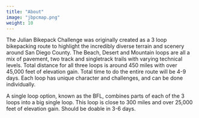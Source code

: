 ```yaml
---
title: "About"
image: "jbpcmap.png"
weight: 10
---
```


The Julian Bikepack Challenge was originally created as a 3 loop bikepacking route to highlight the incredibly diverse terrain and scenery around San Diego County. The Beach, Desert and Mountain loops are all a mix of pavement, two track and singletrack trails with varying technical levels. Total distance for all three loops is around 450 miles with over 45,000 feet of elevation gain. Total time to do the entire route will be 4-9 days. Each loop has unique character and challenges, and can be done individually.

A single loop option, known as the BFL, combines parts of each of the 3 loops into a big single loop. This loop is close to 300 miles and over 25,000 feet of elevation gain. Should be doable in 3-6 days.

<!-- ![JBPC Map](images/jbpcmap.png) -->